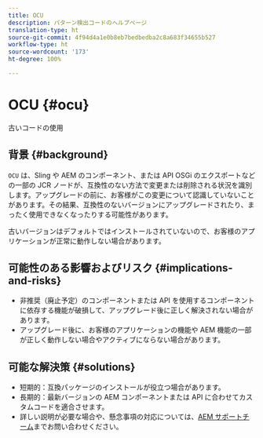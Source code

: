 ```yaml
---
title: OCU
description: パターン検出コードのヘルプページ
translation-type: ht
source-git-commit: 4f94d4a1e0b8eb7bedbedba2c8a683f34655b527
workflow-type: ht
source-wordcount: '173'
ht-degree: 100%

---
```



# OCU {#ocu}

古いコードの使用

## 背景 {#background}

`OCU` は、Sling や AEM のコンポーネント、または API OSGi のエクスポートなどの一部の JCR ノードが、互換性のない方法で変更または削除される状況を識別します。アップグレードの前に、お客様がこの変更について認識していないことがあります。その結果、互換性のないバージョンにアップグレードされたり、まったく使用できなくなったりする可能性があります。

古いバージョンはデフォルトではインストールされていないので、お客様のアプリケーションが正常に動作しない場合があります。

## 可能性のある影響およびリスク {#implications-and-risks}

* 非推奨（廃止予定）のコンポーネントまたは API を使用するコンポーネントに依存する機能が破損して、アップグレード後に正しく解決されない場合があります。
* アップグレード後に、お客様のアプリケーションの機能や AEM 機能の一部が正しく動作しない場合やアクティブにならない場合があります。

## 可能な解決策 {#solutions}

* 短期的：互換パッケージのインストールが役立つ場合があります。
* 長期的：最新バージョンの AEM コンポーネントまたは API に合わせてカスタムコードを適合させます。
* 詳しい説明が必要な場合や、懸念事項の対応については、[AEM サポートチーム](https://helpx.adobe.com/jp/enterprise/using/support-for-experience-cloud.html)までお問い合わせください。
